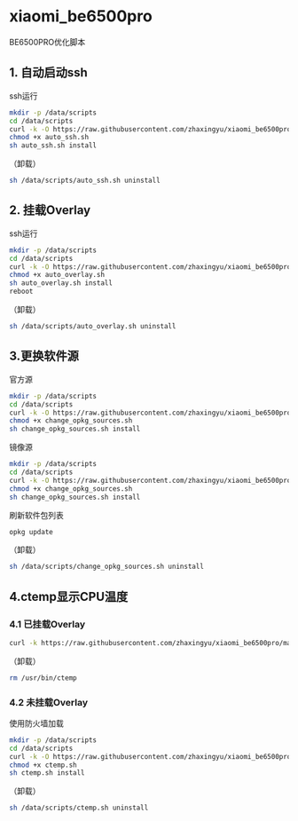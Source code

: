 # xiaomi_be6500pro
BE6500PRO优化脚本

## 1.  自动启动ssh
ssh运行
```bash
mkdir -p /data/scripts
cd /data/scripts
curl -k -O https://raw.githubusercontent.com/zhaxingyu/xiaomi_be6500pro/main/auto_ssh.sh
chmod +x auto_ssh.sh
sh auto_ssh.sh install
```
（卸载）
```bash
sh /data/scripts/auto_ssh.sh uninstall
```

## 2.  挂载Overlay
ssh运行
```bash
mkdir -p /data/scripts
cd /data/scripts
curl -k -O https://raw.githubusercontent.com/zhaxingyu/xiaomi_be6500pro/main/auto_overlay.sh
chmod +x auto_overlay.sh
sh auto_overlay.sh install
reboot
```
（卸载）
```bash
sh /data/scripts/auto_overlay.sh uninstall
```
##  3.更换软件源
官方源
```bash
mkdir -p /data/scripts
cd /data/scripts
curl -k -O https://raw.githubusercontent.com/zhaxingyu/xiaomi_be6500pro/main/change_opkg_sources.sh
chmod +x change_opkg_sources.sh
sh change_opkg_sources.sh install
```
镜像源
```bash
mkdir -p /data/scripts
cd /data/scripts
curl -k -O https://raw.githubusercontent.com/zhaxingyu/xiaomi_be6500pro/main/change_opkg_sources_cn.sh
chmod +x change_opkg_sources.sh
sh change_opkg_sources.sh install
```
刷新软件包列表
```bash
opkg update
```
（卸载）
```bash
sh /data/scripts/change_opkg_sources.sh uninstall
```
##  4.ctemp显示CPU温度
###  4.1 已挂载Overlay
```bash
curl -k https://raw.githubusercontent.com/zhaxingyu/xiaomi_be6500pro/main/ctemp_overlaybase.sh | sh
```
（卸载）
```bash
rm /usr/bin/ctemp
```
###  4.2 未挂载Overlay
使用防火墙加载
```bash
mkdir -p /data/scripts
cd /data/scripts
curl -k -O https://raw.githubusercontent.com/zhaxingyu/xiaomi_be6500pro/main/ctemp.sh
chmod +x ctemp.sh
sh ctemp.sh install
```
（卸载）
```bash
sh /data/scripts/ctemp.sh uninstall
```

